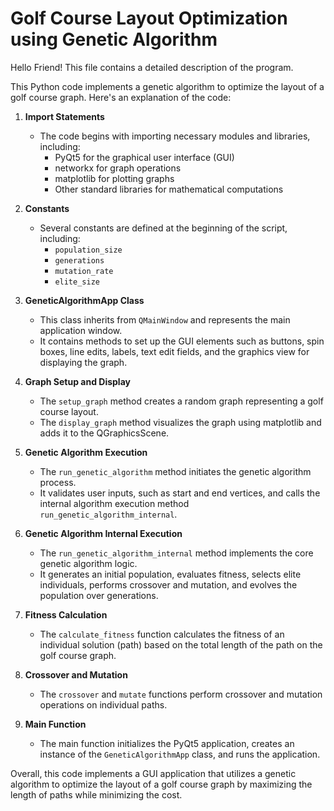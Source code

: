 # Golf Course Layout Optimization using Genetic Algorithm

Hello Friend! This file contains a detailed description of the program.

This Python code implements a genetic algorithm to optimize the layout of a golf course graph. Here's an explanation of the code:

1. **Import Statements**
    - The code begins with importing necessary modules and libraries, including:
        - PyQt5 for the graphical user interface (GUI)
        - networkx for graph operations
        - matplotlib for plotting graphs
        - Other standard libraries for mathematical computations

2. **Constants**
    - Several constants are defined at the beginning of the script, including:
        - `population_size`
        - `generations`
        - `mutation_rate`
        - `elite_size`

3. **GeneticAlgorithmApp Class**
    - This class inherits from `QMainWindow` and represents the main application window.
    - It contains methods to set up the GUI elements such as buttons, spin boxes, line edits, labels, text edit fields, and the graphics view for displaying the graph.

4. **Graph Setup and Display**
    - The `setup_graph` method creates a random graph representing a golf course layout.
    - The `display_graph` method visualizes the graph using matplotlib and adds it to the QGraphicsScene.

5. **Genetic Algorithm Execution**
    - The `run_genetic_algorithm` method initiates the genetic algorithm process.
    - It validates user inputs, such as start and end vertices, and calls the internal algorithm execution method `run_genetic_algorithm_internal`.

6. **Genetic Algorithm Internal Execution**
    - The `run_genetic_algorithm_internal` method implements the core genetic algorithm logic.
    - It generates an initial population, evaluates fitness, selects elite individuals, performs crossover and mutation, and evolves the population over generations.

7. **Fitness Calculation**
    - The `calculate_fitness` function calculates the fitness of an individual solution (path) based on the total length of the path on the golf course graph.

8. **Crossover and Mutation**
    - The `crossover` and `mutate` functions perform crossover and mutation operations on individual paths.

9. **Main Function**
    - The main function initializes the PyQt5 application, creates an instance of the `GeneticAlgorithmApp` class, and runs the application.

Overall, this code implements a GUI application that utilizes a genetic algorithm to optimize the layout of a golf course graph by maximizing the length of paths while minimizing the cost.
